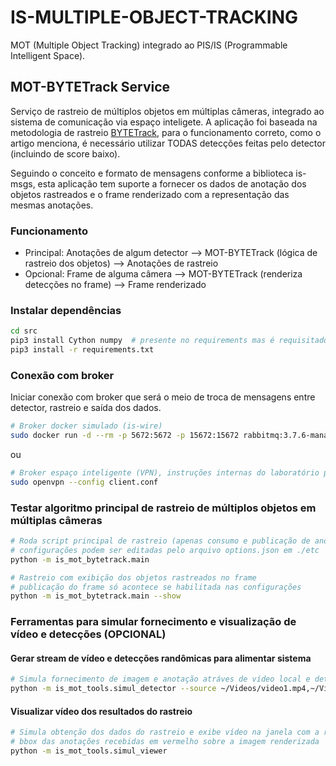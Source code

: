 # IS-MULTIPLE-OBJECT-TRACKING

MOT (Multiple Object Tracking) integrado ao PIS/IS (Programmable Intelligent Space).

## MOT-BYTETrack Service

Serviço de rastreio de múltiplos objetos em múltiplas câmeras, integrado ao sistema de comunicação via espaço inteligete. A aplicação foi baseada na metodologia de rastreio [BYTETrack](https://github.com/ifzhang/ByteTrack), para o funcionamento correto, como o artigo menciona, é necessário utilizar TODAS detecções feitas pelo detector (incluindo de score baixo).

Seguindo o conceito e formato de mensagens conforme a biblioteca is-msgs, esta aplicação tem suporte a fornecer os dados de anotação dos objetos rastreados e o frame renderizado com a representação das mesmas anotações.

### Funcionamento

* Principal: Anotações de algum detector --> MOT-BYTETrack (lógica de rastreio dos objetos) --> Anotações de rastreio
* Opcional: Frame de alguma câmera --> MOT-BYTETrack (renderiza detecções no frame) --> Frame renderizado

### Instalar dependências

```bash
cd src
pip3 install Cython numpy  # presente no requirements mas é requisitado previamente
pip3 install -r requirements.txt
```

### Conexão com broker

Iniciar conexão com broker que será o meio de troca de mensagens entre detector, rastreio e saída dos dados.

```bash
# Broker docker simulado (is-wire)
sudo docker run -d --rm -p 5672:5672 -p 15672:15672 rabbitmq:3.7.6-management
```

ou

```bash
# Broker espaço inteligente (VPN), instruções internas do laboratório para obter arquivo de configuração
sudo openvpn --config client.conf
```

### Testar algoritmo principal de rastreio de múltiplos objetos em múltiplas câmeras

```bash
# Roda script principal de rastreio (apenas consumo e publicação de anotações), --help para parâmetros extras
# configurações podem ser editadas pelo arquivo options.json em ./etc
python -m is_mot_bytetrack.main

# Rastreio com exibição dos objetos rastreados no frame
# publicação do frame só acontece se habilitada nas configurações
python -m is_mot_bytetrack.main --show
```

### Ferramentas para simular fornecimento e visualização de vídeo e detecções (OPCIONAL)

#### Gerar stream de vídeo e detecções randômicas para alimentar sistema

```bash
# Simula fornecimento de imagem e anotação atráves de vídeo local e detecções artificiais
python -m is_mot_tools.simul_detector --source ~/Videos/video1.mp4,~/Videos/video2.mp4
```

#### Visualizar vídeo dos resultados do rastreio

```bash
# Simula obtenção dos dados do rastreio e exibe vídeo na janela com a representação dos objetos
# bbox das anotações recebidas em vermelho sobre a imagem renderizada
python -m is_mot_tools.simul_viewer
```
